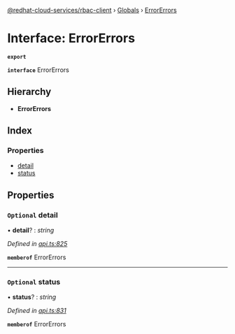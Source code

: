 [@redhat-cloud-services/rbac-client](../README.md) › [Globals](../globals.md) › [ErrorErrors](errorerrors.md)

# Interface: ErrorErrors

**`export`** 

**`interface`** ErrorErrors

## Hierarchy

* **ErrorErrors**

## Index

### Properties

* [detail](errorerrors.md#optional-detail)
* [status](errorerrors.md#optional-status)

## Properties

### `Optional` detail

• **detail**? : *string*

*Defined in [api.ts:825](https://github.com/RedHatInsights/javascript-clients.gi/blob/master/packages/rbac/api.ts#L825)*

**`memberof`** ErrorErrors

___

### `Optional` status

• **status**? : *string*

*Defined in [api.ts:831](https://github.com/RedHatInsights/javascript-clients.gi/blob/master/packages/rbac/api.ts#L831)*

**`memberof`** ErrorErrors
